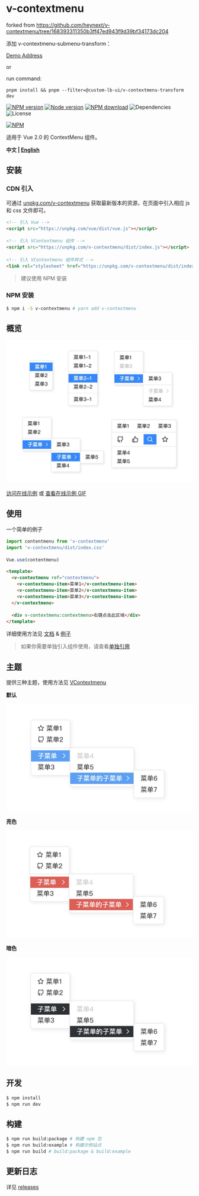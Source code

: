 # v-contextmenu

forked from https://github.com/heynext/v-contextmenu/tree/168393311350b3ff47ed943f9d39bf34173dc204

添加 v-contextmenu-submenu-transform：

[Demo Address](https://codesandbox.io/s/contextmenusubmenutransformdemo-g5h2c)

or

run command:

```shell
pnpm install && pnpm --filter=@custom-lb-ui/v-contextmenu-transform dev
```

[![NPM version][badge-npm-version]][url-npm]
[![Node version][badge-node-version]][url-npm]
[![NPM download][badge-npm-download]][url-npm]
![Dependencies][badge-dependencies]
![License][badge-license]

[![NPM][image-npm]][url-npm]

适用于 Vue 2.0 的 ContextMenu 组件。

**中文 | [English](./README_EN.md)**

## 安装

### CDN 引入

可通过 [unpkg.com/v-contextmenu](https://unpkg.com/v-contextmenu/) 获取最新版本的资源，在页面中引入相应 js 和 css 文件即可。

``` html
<!-- 引入 Vue -->
<script src="https://unpkg.com/vue/dist/vue.js"></script>

<!-- 引入 VContextmenu 组件 -->
<script src="https://unpkg.com/v-contextmenu/dist/index.js"></script>

<!-- 引入 VContextmenu 组件样式 -->
<link rel="stylesheet" href="https://unpkg.com/v-contextmenu/dist/index.css">
```

> 建议使用 NPM 安装

### NPM 安装

```bash
$ npm i -S v-contextmenu # yarn add v-contextmenu
```

## 概览

![概览](./docs/images/gallery.jpg)

[访问在线示例](https://heynext.github.io/v-contextmenu) 或 [查看在线示例 GIF](./docs/images/example.gif)

## 使用

一个简单的例子

```javascript
import contentmenu from 'v-contextmenu'
import 'v-contextmenu/dist/index.css'

Vue.use(contentmenu)
```

```html
<template>
  <v-contextmenu ref="contextmenu">
    <v-contextmenu-item>菜单1</v-contextmenu-item>
    <v-contextmenu-item>菜单2</v-contextmenu-item>
    <v-contextmenu-item>菜单3</v-contextmenu-item>
  </v-contextmenu>

  <div v-contextmenu:contextmenu>右键点击此区域</div>
</template>
```

详细使用方法见 [文档](./docs/usage.md) & [例子](./examples)

> 如果你需要单独引入组件使用，请查看[单独引用](./examples/Stoneless.vue)

## 主题

提供三种主题，使用方法见 [VContextmenu](./docs/usage.md#vcontextmenu)

**默认**

![default](./docs/images/default.jpg)

**亮色**

![bright](./docs/images/bright.jpg)

**暗色**

![dark](./docs/images/dark.jpg)

## 开发

```bash
$ npm install
$ npm run dev
```

## 构建

```bash
$ npm run build:package # 构建 npm 包
$ npm run build:example # 构建示例站点
$ npm run build # build:package & build:example
```

## 更新日志

详见 [releases][url-releases]


[badge-npm-version]: https://img.shields.io/npm/v/v-contextmenu.svg
[badge-node-version]: https://img.shields.io/node/v/v-contextmenu.svg
[badge-npm-download]: https://img.shields.io/npm/dt/v-contextmenu.svg
[badge-license]: https://img.shields.io/github/license/heynext/v-contextmenu.svg
[badge-dependencies]: https://img.shields.io/david/dev/heynext/v-contextmenu.svg

[url-npm]: https://npmjs.org/package/v-contextmenu
[url-dependencies]: https://david-dm.org/vkbansal/v-contextmenu
[url-releases]: https://github.com/heynext/v-contextmenu/releases

[image-npm]: https://nodei.co/npm/v-contextmenu.png
